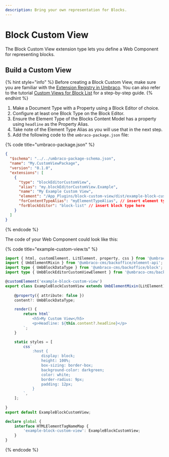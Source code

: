 ```yaml
---
description: Bring your own representation for Blocks.
---
```


# Block Custom View

The Block Custom View extension type lets you define a Web Component for representing blocks.

## Build a Custom View

{% hint style="info" %}
Before creating a Block Custom View, make sure you are familiar with the [Extension Registry in Umbraco](https://docs.umbraco.com/umbraco-cms/customizing/extending-overview/extension-registry/extension-registry).
You can also refer to the tutorial [Custom Views for Block List](https://docs.umbraco.com/umbraco-cms/tutorials/creating-custom-views-for-blocklist) for a step-by-step guide. 
{% endhint %}

1. Make a Document Type with a Property using a Block Editor of choice.
2. Configure at least one Block Type on the Block Editor.
3. Ensure the Element Type of the Blocks Content Model has a property using `headline` as the Property Alias.
4. Take note of the Element Type Alias as you will use that in the next step.
5. Add the following code to the `umbraco-package.json` file:

{% code title="umbraco-package.json" %}
```json
{
  "$schema": "../../umbraco-package-schema.json",
  "name": "My.CustomViewPackage",
  "version": "0.1.0",
  "extensions": [
    {
      "type": "blockEditorCustomView",
      "alias": "my.blockEditorCustomView.Example",
      "name": "My Example Custom View",
      "element": "/App_Plugins/block-custom-view/dist/example-block-custom-view.js",
      "forContentTypeAlias": "myElementTypeAlias", // insert element type alias here
	  "forBlockEditor": "block-list" // insert block type here
    }
  ]
}
```
{% endcode %}

The code of your Web Component could look like this:

{% code title="example-custom-view.ts" %}
```typescript
import { html, customElement, LitElement, property, css } from '@umbraco-cms/backoffice/external/lit';
import { UmbElementMixin } from '@umbraco-cms/backoffice/element-api';
import type { UmbBlockDataType } from '@umbraco-cms/backoffice/block';
import type { UmbBlockEditorCustomViewElement } from '@umbraco-cms/backoffice/block-custom-view';

@customElement('example-block-custom-view')
export class ExampleBlockCustomView extends UmbElementMixin(LitElement) implements UmbBlockEditorCustomViewElement {
	
	@property({ attribute: false })
	content?: UmbBlockDataType;

	render() {
		return html`
			<h5>My Custom View</h5>
			<p>Headline: ${this.content?.headline}</p>
		`;
	}

	static styles = [
		css`
			:host {
				display: block;
				height: 100%;
				box-sizing: border-box;
				background-color: darkgreen;
				color: white;
				border-radius: 9px;
				padding: 12px;
			}
		`,
	];
	
}
export default ExampleBlockCustomView;

declare global {
	interface HTMLElementTagNameMap {
		'example-block-custom-view': ExampleBlockCustomView;
	}
}

```
{% endcode %}
